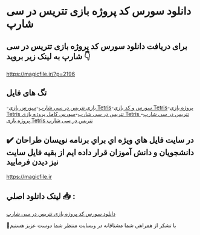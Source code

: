 # دانلود سورس کد پروژه بازی تتریس در سی شارپ

## برای دریافت دانلود سورس کد پروژه بازی تتریس در سی شارپ به لینک زیر بروید 👇

https://magicfile.ir/?p=2196

## تگ های فایل

-[بازی تتریس در سی شارپ](https://magicfile.ir/product/%d8%af%d8%a7%d9%86%d9%84%d9%88%d8%af-%d8%b3%d9%88%d8%b1%d8%b3-%d9%88-%da%a9%d8%af-%d9%be%d8%b1%d9%88%da%98%d9%87%d8%a8%d8%a7%d8%b2%db%8c-%d8%aa%d8%aa%d8%b1%db%8c%d8%b3%d8%af%d8%b1-%d8%b3%db%8c-%d8%b4%d8%a7%d8%b1%d9%be/)-[سورس بازی Tetris](https://magicfile.ir/product/%d8%af%d8%a7%d9%86%d9%84%d9%88%d8%af-%d8%b3%d9%88%d8%b1%d8%b3-%d9%88-%da%a9%d8%af-%d9%be%d8%b1%d9%88%da%98%d9%87%d8%a8%d8%a7%d8%b2%db%8c-%d8%aa%d8%aa%d8%b1%db%8c%d8%b3%d8%af%d8%b1-%d8%b3%db%8c-%d8%b4%d8%a7%d8%b1%d9%be/)-[سورس و کد بازی Tetris](https://magicfile.ir/product/%d8%af%d8%a7%d9%86%d9%84%d9%88%d8%af-%d8%b3%d9%88%d8%b1%d8%b3-%d9%88-%da%a9%d8%af-%d9%be%d8%b1%d9%88%da%98%d9%87%d8%a8%d8%a7%d8%b2%db%8c-%d8%aa%d8%aa%d8%b1%db%8c%d8%b3%d8%af%d8%b1-%d8%b3%db%8c-%d8%b4%d8%a7%d8%b1%d9%be/)-[پروژه بازی Tetris تتریس در سی شارپ](https://magicfile.ir/product/%d8%af%d8%a7%d9%86%d9%84%d9%88%d8%af-%d8%b3%d9%88%d8%b1%d8%b3-%d9%88-%da%a9%d8%af-%d9%be%d8%b1%d9%88%da%98%d9%87%d8%a8%d8%a7%d8%b2%db%8c-%d8%aa%d8%aa%d8%b1%db%8c%d8%b3%d8%af%d8%b1-%d8%b3%db%8c-%d8%b4%d8%a7%d8%b1%d9%be/)-[سورس کامل پروژه بازی Tetris تتریس در سی شارپ](https://magicfile.ir/product/%d8%af%d8%a7%d9%86%d9%84%d9%88%d8%af-%d8%b3%d9%88%d8%b1%d8%b3-%d9%88-%da%a9%d8%af-%d9%be%d8%b1%d9%88%da%98%d9%87%d8%a8%d8%a7%d8%b2%db%8c-%d8%aa%d8%aa%d8%b1%db%8c%d8%b3%d8%af%d8%b1-%d8%b3%db%8c-%d8%b4%d8%a7%d8%b1%d9%be/)-[پروژه بازی Tetris تتریس در سی شارپ](https://magicfile.ir/product/%d8%af%d8%a7%d9%86%d9%84%d9%88%d8%af-%d8%b3%d9%88%d8%b1%d8%b3-%d9%88-%da%a9%d8%af-%d9%be%d8%b1%d9%88%da%98%d9%87%d8%a8%d8%a7%d8%b2%db%8c-%d8%aa%d8%aa%d8%b1%db%8c%d8%b3%d8%af%d8%b1-%d8%b3%db%8c-%d8%b4%d8%a7%d8%b1%d9%be/)

## ✔️ در سايت فايل هاي ويژه اي براي برنامه نويسان طراحان دانشجويان و دانش آموزان قرار داده ايم از بقيه فايل سايت نيز ديدن فرماييد

https://magicfile.ir


## لينک دانلود اصلي 📥 :

[دانلود سورس کد پروژه بازی تتریس در سی شارپ](https://magicfile.ir/product/%d8%af%d8%a7%d9%86%d9%84%d9%88%d8%af-%d8%b3%d9%88%d8%b1%d8%b3-%d9%88-%da%a9%d8%af-%d9%be%d8%b1%d9%88%da%98%d9%87%d8%a8%d8%a7%d8%b2%db%8c-%d8%aa%d8%aa%d8%b1%db%8c%d8%b3%d8%af%d8%b1-%d8%b3%db%8c-%d8%b4%d8%a7%d8%b1%d9%be/) 


🙏با تشکر از همراهي شما مشتاقانه در وبسایت منتظر شما دوست عزیز هستیم

